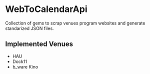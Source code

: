 # WebToCalendarApi

Collection of gems to scrap venues program websites and generate standarized JSON files.

## Implemented Venues

- HAU
- Dock11
- b_ware Kino
